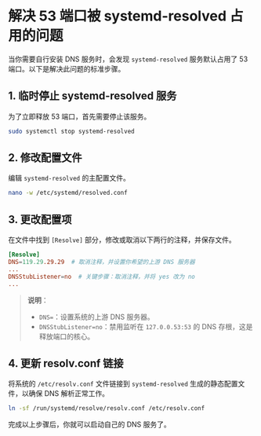 # 解决 53 端口被 systemd-resolved 占用的问题

当你需要自行安装 DNS 服务时，会发现 `systemd-resolved` 服务默认占用了 53 端口。以下是解决此问题的标准步骤。

## 1. 临时停止 systemd-resolved 服务

为了立即释放 53 端口，首先需要停止该服务。
```bash
sudo systemctl stop systemd-resolved
```

## 2. 修改配置文件

编辑 `systemd-resolved` 的主配置文件。
```bash
nano -w /etc/systemd/resolved.conf
```

## 3. 更改配置项

在文件中找到 `[Resolve]` 部分，修改或取消以下两行的注释，并保存文件。
```conf
[Resolve]
DNS=119.29.29.29  # 取消注释，并设置你希望的上游 DNS 服务器
...
DNSStubListener=no  # 关键步骤：取消注释，并将 yes 改为 no
...
```
> **说明**：
> - `DNS=`：设置系统的上游 DNS 服务器。
> - `DNSStubListener=no`：禁用监听在 `127.0.0.53:53` 的 DNS 存根，这是释放端口的核心。

## 4. 更新 resolv.conf 链接

将系统的 `/etc/resolv.conf` 文件链接到 `systemd-resolved` 生成的静态配置文件，以确保 DNS 解析正常工作。
```bash
ln -sf /run/systemd/resolve/resolv.conf /etc/resolv.conf
```
完成以上步骤后，你就可以启动自己的 DNS 服务了。